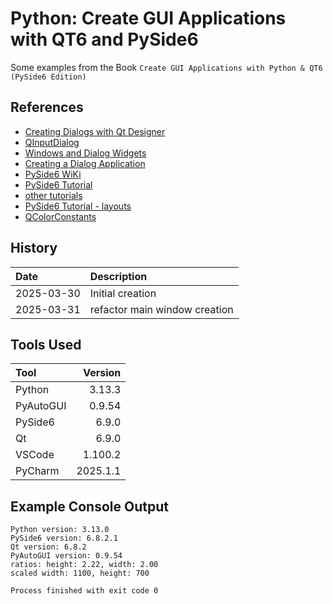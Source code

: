 # Python: Create GUI Applications with QT6 and PySide6
Some examples from the Book ```Create GUI Applications with Python & QT6 (PySide6 Edition)```
## References
* [Creating Dialogs with Qt Designer](https://www.pythonguis.com/tutorials/pyside6-creating-dialogs-qt-designer/)
* [QInputDialog](https://doc.qt.io/qtforpython-6/PySide6/QtWidgets/QInputDialog.html#PySide6.QtWidgets.QInputDialog)
* [Windows and Dialog Widgets](https://doc.qt.io/qtforpython-6/overviews/application-windows.html#window-and-dialog-widgets)
* [Creating a Dialog Application](https://doc.qt.io/qtforpython-6/tutorials/basictutorial/dialog.html)
* [PySide6 WiKi](https://wiki.qt.io/Qt_for_Python)
* [PySide6 Tutorial](https://www.pythonguis.com/pyside6-tutorial/)
* [other tutorials](https://doc.qt.io/qtforpython-6/tutorials/index.html)
* [PySide6 Tutorial - layouts](https://www.youtube.com/watch?v=Mmo0Lqj7oGk)
* [QColorConstants](https://doc.qt.io/qt-6/qcolorconstants.html)
## History

| Date       | Description                   |
|:-----------|:------------------------------|
| 2025-03-30 | Initial creation              |
| 2025-03-31 | refactor main window creation |



## Tools Used
 | Tool      |  Version |
 |:----------|---------:|
 | Python    |   3.13.3 |
 | PyAutoGUI |   0.9.54 |
 | PySide6   |    6.9.0 |
 | Qt        |    6.9.0 |
 | VSCode    |  1.100.2 |
 | PyCharm   | 2025.1.1 |
 
## Example Console Output
```text
Python version: 3.13.0
PySide6 version: 6.8.2.1
Qt version: 6.8.2
PyAutoGUI version: 0.9.54
ratios: height: 2.22, width: 2.00
scaled width: 1100, height: 700

Process finished with exit code 0
```
